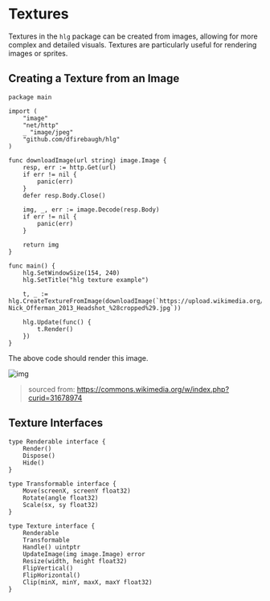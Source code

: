 
# Textures

Textures in the `hlg` package can be created from images, allowing for more complex and detailed visuals. Textures are particularly useful for rendering images or sprites.

## Creating a Texture from an Image

```golang
package main

import (
	"image"
	"net/http"
	_ "image/jpeg"
	"github.com/dfirebaugh/hlg"
)

func downloadImage(url string) image.Image {
	resp, err := http.Get(url)
	if err != nil {
		panic(err)
	}
	defer resp.Body.Close()

	img, _, err := image.Decode(resp.Body)
	if err != nil {
		panic(err)
	}

	return img
}

func main() {
	hlg.SetWindowSize(154, 240)
	hlg.SetTitle("hlg texture example")

	t, _ := hlg.CreateTextureFromImage(downloadImage(`https://upload.wikimedia.org/wikipedia/commons/thumb/d/da/Nick_Offerman_2013_Headshot_%28cropped%29.jpg/308px-Nick_Offerman_2013_Headshot_%28cropped%29.jpg`))

	hlg.Update(func() {
		t.Render()
	})
}
```

The above code should render this image.

![img](https://upload.wikimedia.org/wikipedia/commons/thumb/d/da/Nick_Offerman_2013_Headshot_%28cropped%29.jpg/308px-Nick_Offerman_2013_Headshot_%28cropped%29.jpg)

> sourced from: https://commons.wikimedia.org/w/index.php?curid=31678974


## Texture Interfaces

```golang
type Renderable interface {
	Render()
	Dispose()
	Hide()
}

type Transformable interface {
	Move(screenX, screenY float32)
	Rotate(angle float32)
	Scale(sx, sy float32)
}

type Texture interface {
	Renderable
	Transformable
	Handle() uintptr
	UpdateImage(img image.Image) error
	Resize(width, height float32)
	FlipVertical()
	FlipHorizontal()
	Clip(minX, minY, maxX, maxY float32)
}
```